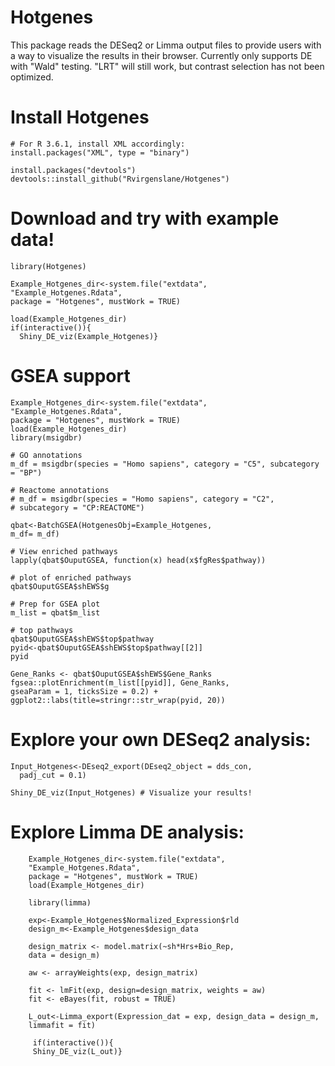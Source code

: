 # Hotgenes
This package reads the DESeq2 or Limma output files to provide 
users with a way to visualize the results in their 
browser. Currently only supports DE with "Wald" testing. 
"LRT" will still work, but contrast selection has not been optimized. 

# Install Hotgenes
    # For R 3.6.1, install XML accordingly:
    install.packages("XML", type = "binary")
    
    install.packages("devtools")
    devtools::install_github("Rvirgenslane/Hotgenes")

# Download and try with example data!
    library(Hotgenes)

    Example_Hotgenes_dir<-system.file("extdata",
    "Example_Hotgenes.Rdata",
    package = "Hotgenes", mustWork = TRUE)

    load(Example_Hotgenes_dir)
    if(interactive()){
      Shiny_DE_viz(Example_Hotgenes)}

# GSEA support
    Example_Hotgenes_dir<-system.file("extdata",
    "Example_Hotgenes.Rdata",
    package = "Hotgenes", mustWork = TRUE)
    load(Example_Hotgenes_dir)
    library(msigdbr)
    
    # GO annotations
    m_df = msigdbr(species = "Homo sapiens", category = "C5", subcategory = "BP")
    
    # Reactome annotations
    # m_df = msigdbr(species = "Homo sapiens", category = "C2", 
    # subcategory = "CP:REACTOME")  
    
    qbat<-BatchGSEA(HotgenesObj=Example_Hotgenes,
    m_df= m_df)
    
    # View enriched pathways
    lapply(qbat$OuputGSEA, function(x) head(x$fgRes$pathway))
    
    # plot of enriched pathways
    qbat$OuputGSEA$shEWS$g
    
    # Prep for GSEA plot
    m_list = qbat$m_list
    
    # top pathways
    qbat$OuputGSEA$shEWS$top$pathway
    pyid<-qbat$OuputGSEA$shEWS$top$pathway[[2]]
    pyid
    
    Gene_Ranks <- qbat$OuputGSEA$shEWS$Gene_Ranks
    fgsea::plotEnrichment(m_list[[pyid]], Gene_Ranks,
    gseaParam = 1, ticksSize = 0.2) +
    ggplot2::labs(title=stringr::str_wrap(pyid, 20))


# Explore your own DESeq2 analysis:
    Input_Hotgenes<-DEseq2_export(DEseq2_object = dds_con,
      padj_cut = 0.1)

    Shiny_DE_viz(Input_Hotgenes) # Visualize your results!

# Explore Limma DE analysis:
        Example_Hotgenes_dir<-system.file("extdata",
        "Example_Hotgenes.Rdata",
        package = "Hotgenes", mustWork = TRUE)
        load(Example_Hotgenes_dir)

        library(limma)

        exp<-Example_Hotgenes$Normalized_Expression$rld
        design_m<-Example_Hotgenes$design_data

        design_matrix <- model.matrix(~sh*Hrs+Bio_Rep,   
        data = design_m)

        aw <- arrayWeights(exp, design_matrix)

        fit <- lmFit(exp, design=design_matrix, weights = aw)
        fit <- eBayes(fit, robust = TRUE) 

        L_out<-Limma_export(Expression_dat = exp, design_data = design_m, 
        limmafit = fit)
        
         if(interactive()){
         Shiny_DE_viz(L_out)}
